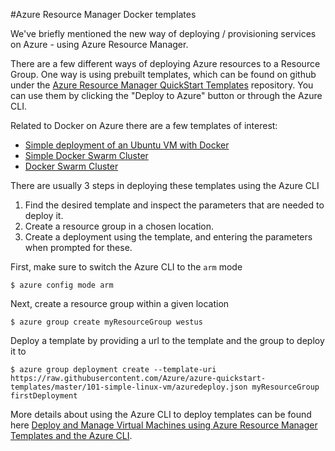 #Azure Resource Manager Docker templates

We've briefly mentioned the new way of deploying / provisioning services on Azure - using Azure Resource Manager.

There are a few different ways of deploying Azure resources to a Resource Group. One way is using prebuilt templates, which can be found on github under the 
[Azure Resource Manager QuickStart Templates](https://github.com/Azure/azure-quickstart-templates) repository. You can use them by clicking the "Deploy to Azure" button or through the Azure CLI.

Related to Docker on Azure there are a few templates of interest:
* [Simple deployment of an Ubuntu VM with Docker](https://github.com/Azure/azure-quickstart-templates/tree/master/docker-simple-on-ubuntu)
* [Simple Docker Swarm Cluster](https://github.com/Azure/azure-quickstart-templates/tree/master/docker-swarm-cluster-simple)
* [Docker Swarm Cluster](https://github.com/Azure/azure-quickstart-templates/tree/master/docker-swarm-cluster)

There are usually 3 steps in deploying these templates using the Azure CLI
1. Find the desired template and inspect the parameters that are needed to deploy it.
2. Create a resource group in a chosen location.
3. Create a deployment using the template, and entering the parameters when prompted for these.

First, make sure to switch the Azure CLI to the `arm` mode
```
$ azure config mode arm
```

Next, create a resource group within a given location
```
$ azure group create myResourceGroup westus
```

Deploy a template by providing a url to the template and the group to deploy it to
```
$ azure group deployment create --template-uri https://raw.githubusercontent.com/Azure/azure-quickstart-templates/master/101-simple-linux-vm/azuredeploy.json myResourceGroup firstDeployment
```

More details about using the Azure CLI to deploy templates can be found here [Deploy and Manage Virtual Machines using Azure Resource Manager Templates and the Azure CLI](https://azure.microsoft.com/en-us/documentation/articles/virtual-machines-deploy-rmtemplates-azure-cli/).